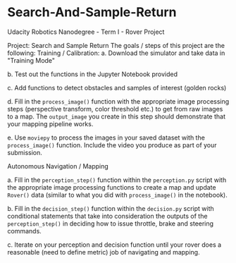 # Search-And-Sample-Return
Udacity Robotics Nanodegree - Term I - Rover Project 


Project: Search and Sample Return
The goals / steps of this project are the following:
Training / Calibration:
a. Download the simulator and take data in "Training Mode"

b. Test out the functions in the Jupyter Notebook provided

c. Add functions to detect obstacles and samples of interest (golden rocks)

d. Fill in the `process_image()` function with the appropriate image processing steps (perspective
transform, color threshold etc.) to get from raw images to a map. The `output_image` you create
in this step should demonstrate that your mapping pipeline works.

e. Use `moviepy` to process the images in your saved dataset with the `process_image()` function.
Include the video you produce as part of your submission.


Autonomous Navigation / Mapping

a. Fill in the `perception_step()` function within the `perception.py` script with the appropriate
image processing functions to create a map and update `Rover()` data (similar to what you did
with `process_image()` in the notebook).

b. Fill in the `decision_step()` function within the `decision.py` script with conditional statements
that take into consideration the outputs of the `perception_step()` in deciding how to issue
throttle, brake and steering commands.

c. Iterate on your perception and decision function until your rover does a reasonable (need to
define metric) job of navigating and mapping.
